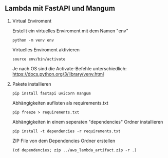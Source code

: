 ## Lambda mit FastAPI und Mangum

1. Virtual Enviroment

    Erstellt ein virtuelles Enviroment mit dem Namen "env"
    ```
    python -m venv env
    ```

    Virtuelles Enviroment aktivieren

    ```
    source env/bin/activate
    ```

    Je nach OS sind die Activate-Befehle unterschiedlich:
    https://docs.python.org/3/library/venv.html




2. Pakete installieren

    ```
    pip install fastapi uvicorn mangum
    ```

    Abhängigkeiten auflisten als requirements.txt

    ```
    pip freeze > requirements.txt
    ```

    Abhängigkeiten in einem seperaten "dependencies" Ordner installieren

    ```
    pip install -t dependencies -r requirements.txt
    ```

    ZIP File von dem Dependencies Ordner erstellen

    ```
    (cd dependencies; zip ../aws_lambda_artifact.zip -r .)
    ```